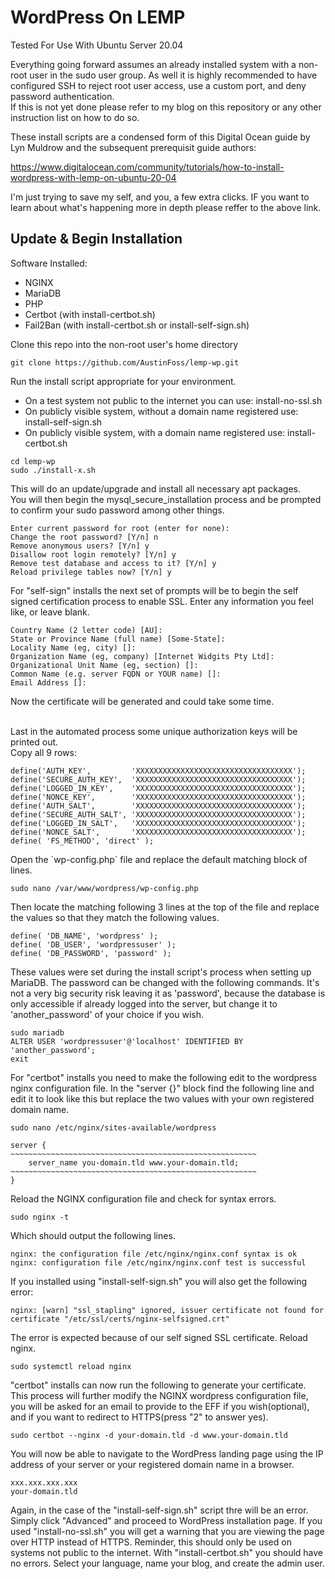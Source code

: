 <h1>WordPress On LEMP</h1>

<p>Tested For Use With Ubuntu Server 20.04</p>
<p>Everything going forward assumes an already installed system with a non-root user in the sudo user group. As well it is highly recommended to have configured SSH to reject root user access, use a custom port, and deny password authentication.
<br>If this is not yet done please refer to my blog on this repository or any other instruction list on how to do so.</p>

<p>These install scripts are a condensed form of this Digital Ocean guide by Lyn Muldrow and the subsequent prerequisit guide authors: 

https://www.digitalocean.com/community/tutorials/how-to-install-wordpress-with-lemp-on-ubuntu-20-04</p>

<p>I'm just trying to save my self, and you, a few extra clicks. IF you want to learn about what's happening more in depth please reffer to the above link.</p>

<h2>Update &amp; Begin Installation</h2>

<p>Software Installed:</p>
<ul>
    <li> NGINX
    <li> MariaDB
    <li> PHP
    <li> Certbot (with install-certbot.sh)
    <li> Fail2Ban (with install-certbot.sh or install-self-sign.sh)
</ul>

<p>Clone this repo into the non-root user's home directory</p>

    git clone https://github.com/AustinFoss/lemp-wp.git

<p>Run the install script appropriate for your environment.</p>

<ul>
    <li>On a test system not public to the internet you can use: install-no-ssl.sh
    <li>On publicly visible system, without a domain name registered use: install-self-sign.sh
    <li>On publicly visible system, with a domain name registered use: install-certbot.sh
</ul>

    cd lemp-wp
    sudo ./install-x.sh

<p>This will do an update/upgrade and install all necessary apt packages.
<br>You will then begin the mysql_secure_installation process and be prompted to confirm your sudo password among other things.</p>
    
    Enter current password for root (enter for none):
    Change the root password? [Y/n] n
    Remove anonymous users? [Y/n] y
    Disallow root login remotely? [Y/n] y
    Remove test database and access to it? [Y/n] y
    Reload privilege tables now? [Y/n] y

<p>For "self-sign" installs the next set of prompts will be to begin the self signed certification process to enable SSL. Enter any information you feel like, or leave blank.</p>
    
    Country Name (2 letter code) [AU]:
    State or Province Name (full name) [Some-State]:
    Locality Name (eg, city) []:
    Organization Name (eg, company) [Internet Widgits Pty Ltd]:
    Organizational Unit Name (eg, section) []:
    Common Name (e.g. server FQDN or YOUR name) []:
    Email Address []:

<p>Now the certificate will be generated and could take some time.</p>
<p><br>Last in the automated process some unique authorization keys will be printed out.
<br>Copy all 9 rows:</p>

    define('AUTH_KEY',         'XXXXXXXXXXXXXXXXXXXXXXXXXXXXXXXXXXX');
    define('SECURE_AUTH_KEY',  'XXXXXXXXXXXXXXXXXXXXXXXXXXXXXXXXXXX');
    define('LOGGED_IN_KEY',    'XXXXXXXXXXXXXXXXXXXXXXXXXXXXXXXXXXX');
    define('NONCE_KEY',        'XXXXXXXXXXXXXXXXXXXXXXXXXXXXXXXXXXX');
    define('AUTH_SALT',        'XXXXXXXXXXXXXXXXXXXXXXXXXXXXXXXXXXX');
    define('SECURE_AUTH_SALT', 'XXXXXXXXXXXXXXXXXXXXXXXXXXXXXXXXXXX');
    define('LOGGED_IN_SALT',   'XXXXXXXXXXXXXXXXXXXXXXXXXXXXXXXXXXX');
    define('NONCE_SALT',       'XXXXXXXXXXXXXXXXXXXXXXXXXXXXXXXXXXX');
    define( 'FS_METHOD', 'direct' );

<p>Open the `wp-config.php` file and replace the default matching block of lines.</p>

    sudo nano /var/www/wordpress/wp-config.php

<p>Then locate the matching following 3 lines at the top of the file and replace the values so that they match the following values.</p>

    define( 'DB_NAME', 'wordpress' );
    define( 'DB_USER', 'wordpressuser' );
    define( 'DB_PASSWORD', 'password' );

<p>These values were set during the install script's process when setting up MariaDB. The password can be changed with the following commands. It's not a very big security risk leaving it as 'password', because the database is only accessible if already logged into the server, but change it to 'another_password' of your choice if you wish.</p>
    
    sudo mariadb
    ALTER USER 'wordpressuser'@'localhost' IDENTIFIED BY 'another_password';
    exit

<p>For "certbot" installs you need to make the following edit to the wordpress nginx configuration file. In the "server {}" block find the following line and edit it to look like this but replace the two values with your own registered domain name.</p>

    sudo nano /etc/nginx/sites-available/wordpress
    
    server {
    ~~~~~~~~~~~~~~~~~~~~~~~~~~~~~~~~~~~~~~~~~~~~~~~~~~~~~~~
        server_name you-domain.tld www.your-domain.tld;
    ~~~~~~~~~~~~~~~~~~~~~~~~~~~~~~~~~~~~~~~~~~~~~~~~~~~~~~~
    }

<p>Reload the NGINX configuration file and check for syntax errors.</p>
    
    sudo nginx -t

<p>Which should output the following lines.</p>
    
    nginx: the configuration file /etc/nginx/nginx.conf syntax is ok
    nginx: configuration file /etc/nginx/nginx.conf test is successful

<p>If you installed using "install-self-sign.sh" you will also get the following error:</p>

    nginx: [warn] "ssl_stapling" ignored, issuer certificate not found for certificate "/etc/ssl/certs/nginx-selfsigned.crt"

<p>The error is expected because of our self signed SSL certificate.
Reload nginx.</p>

    sudo systemctl reload nginx

<p>"certbot" installs can now run the following to generate your certificate. This process will further modify the NGINX wordpress configuration file, you will be asked for an email to provide to the EFF if you wish(optional), and if you want to redirect to HTTPS(press "2" to answer yes).</p>

    sudo certbot --nginx -d your-domain.tld -d www.your-domain.tld

<p>You will now be able to navigate to the WordPress landing page using the IP address of your server or your registered domain name in a browser.</p>

    xxx.xxx.xxx.xxx
    your-domain.tld

<p>Again, in the case of the "install-self-sign.sh" script thre will be an error. Simply click "Advanced" and proceed to WordPress installation page. If you used "install-no-ssl.sh" you will get a warning that you are viewing the page over HTTP instead of HTTPS. Reminder, this should only be used on systems not public to the internet. With "install-certbot.sh" you should have no errors. Select your language, name your blog, and create the admin user.</p>
